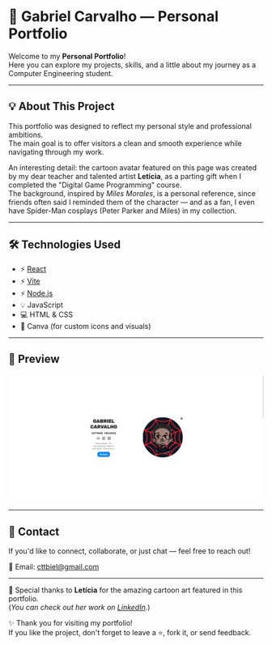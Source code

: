 # 🚀 Gabriel Carvalho — Personal Portfolio

Welcome to my **Personal Portfolio**!  
Here you can explore my projects, skills, and a little about my journey as a Computer Engineering student.

---

## 💡 About This Project

This portfolio was designed to reflect my personal style and professional ambitions.  
The main goal is to offer visitors a clean and smooth experience while navigating through my work.

An interesting detail: the cartoon avatar featured on this page was created by my dear teacher and talented artist **Letícia**, as a parting gift when I completed the "Digital Game Programming" course.  
The background, inspired by *Miles Morales*, is a personal reference, since friends often said I reminded them of the character — and as a fan, I even have Spider-Man cosplays (Peter Parker and Miles) in my collection.

---

## 🛠️ Technologies Used

- ⚡ [React](https://reactjs.org/)
- ⚡ [Vite](https://vitejs.dev/)
- ⚡ [Node.js](https://nodejs.org/)
- 💡 JavaScript
- 💻 HTML & CSS
- 🎨 Canva (for custom icons and visuals)

---

## 📸 Preview

![Portfolio Screenshot](./src/assets/Home%20Screen%20white%20desktop.png)

---

## 💬 Contact

If you'd like to connect, collaborate, or just chat — feel free to reach out!

📧 Email: cttbiel@gmail.com

---

🎨 Special thanks to **Letícia** for the amazing cartoon art featured in this portfolio.  
(*You can check out her work on [LinkedIn](https://www.linkedin.com/in/let%C3%ADcia-pedrosa-342397152/).*)  
<!-- Substitua pelo link real do perfil dela! -->

✨ Thank you for visiting my portfolio!  
If you like the project, don't forget to leave a ⭐, fork it, or send feedback.